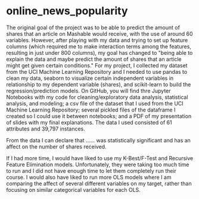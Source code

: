 # online_news_popularity

The original goal of the project was to be able to predict the amount of shares that an article on Mashable would receive, with the use of around 60 variables. However, after playing with my data and trying to set up feature columns (which required me to make interaction terms among the features, resulting in just under 800 columns), my goal has changed to "being able to explain the data and maybe predict the amount of shares that an article might get given certain conditions." For my project, I collected my dataset from the UCI Machine Learning Repository and I needed to use pandas to clean my data, seaborn to visualize certain independent variables in relationship to my dependent variable (shares), and scikit-learn to build the regression/prediction models. On GitHub, you will find thre Jupyter Notebooks with my code for cleaning/exploratory data analysis, statistical analysis, and modeling; a csv file of the dataset that I used from the UCI Machine Learning Repository; several pickled files of the dataframe I created so I could use it between notebooks; and a PDF of my presentation of slides with my final explanations. The data I used consisted of 61 attributes and 39,797 instances.

From the data I can declare that ...... was statistically significant and has an affect on the number of shares received.

If I had more time, I would have liked to use my K-Best/F-Test and Recursive Feature Elimination models. Unfortunately, they were taking too much time to run and I did not have enough time to let them completely run their course. I would also have liked to run more OLS models where I am comparing the affect of several different variables on my target, rather than focusing on similar categorical variables for each OLS.